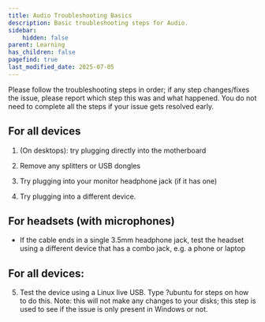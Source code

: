 ```yaml
---
title: Audio Troubleshooting Basics
description: Basic troubleshooting steps for Audio.
sidebar:
    hidden: false
parent: Learning
has_children: false
pagefind: true
last_modified_date: 2025-07-05
---
```


Please follow the troubleshooting steps in order; if any step changes/fixes the issue, please report which step this was and what happened. You do not need to complete all the steps if your issue gets resolved early.

## For all devices

1. (On desktops): try plugging directly into the motherboard

2. Remove any splitters or USB dongles

3. Try plugging into your monitor headphone jack (if it has one)

4. Try plugging into a different device.

## For headsets (with microphones)

  - If the cable ends in a single 3.5mm headphone jack, test the headset using a different device that has a combo jack, e.g. a phone or laptop

## For all devices:

5. Test the device using a Linux live USB. Type ?ubuntu for steps on how to do this. Note: this will not make any changes to your disks; this step is used to see if the issue is only present in Windows or not.
